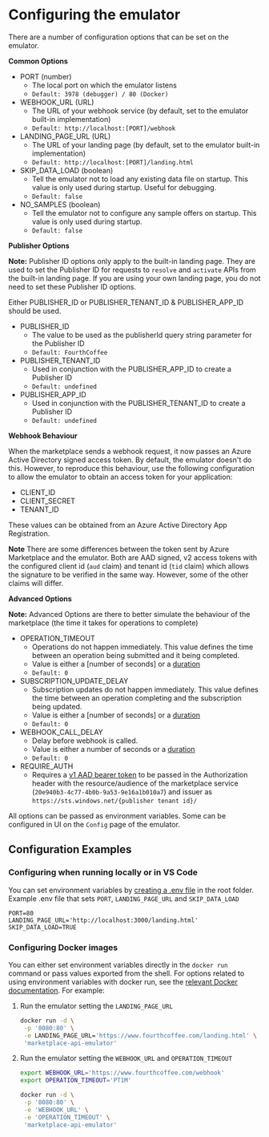 # Configuring the emulator

There are a number of configuration options that can be set on the emulator.

**Common Options**

- PORT (number)
  - The local port on which the emulator listens
  - `Default: 3978 (debugger) / 80 (Docker)`
- WEBHOOK_URL (URL)
  - The URL of your webhook service (by default, set to the emulator built-in implementation)
  - `Default: http://localhost:[PORT]/webhook`
- LANDING_PAGE_URL (URL)
  - The URL of your landing page (by default, set to the emulator built-in implementation)
  - `Default: http://localhost:[PORT]/landing.html`
- SKIP_DATA_LOAD (boolean)
  - Tell the emulator not to load any existing data file on startup. This value is only used during startup. Useful for debugging.
  - `Default: false`
- NO_SAMPLES (boolean)
  - Tell the emulator not to configure any sample offers on startup. This value is only used during startup.
  - `Default: false`

**Publisher Options**

**Note:** Publisher ID options only apply to the built-in landing page. They are used to set the Publisher ID for requests to `resolve` and `activate` APIs from the built-in landing page. If you are using your own landing page, you do not need to set these Publisher ID options.

Either PUBLISHER_ID or PUBLISHER_TENANT_ID & PUBLISHER_APP_ID should be used.

- PUBLISHER_ID
  - The value to be used as the publisherId query string parameter for the Publisher ID
  - `Default: FourthCoffee`
- PUBLISHER_TENANT_ID
  - Used in conjunction with the PUBLISHER_APP_ID to create a Publisher ID
  - `Default: undefined`
- PUBLISHER_APP_ID
  - Used in conjunction with the PUBLISHER_TENANT_ID to create a Publisher ID
  - `Default: undefined`

**Webhook Behaviour**

When the marketplace sends a webhook request, it now passes an Azure Active Directory signed access token. By default, the emulator doesn't do this. However, to reproduce this behaviour, use the following configuration to allow the emulator to obtain an access token for your application:

- CLIENT_ID
- CLIENT_SECRET
- TENANT_ID

These values can be obtained from an Azure Active Directory App Registration.

**Note**
There are some differences between the token sent by Azure Marketplace and the emulator. Both are AAD signed, v2 access tokens with the configured client id (`aud` claim) and tenant id (`tid` claim) which allows the signature to be verified in the same way. However, some of the other claims will differ.

**Advanced Options**

**Note:** Advanced Options are there to better simulate the behaviour of the marketplace (the time it takes for operations to complete)

- OPERATION_TIMEOUT
  - Operations do not happen immediately. This value defines the time between an operation being submitted and it being completed.
  - Value is either a [number of seconds] or a [duration](https://en.wikipedia.org/wiki/ISO_8601#Durations)
  - `Default: 0`
- SUBSCRIPTION_UPDATE_DELAY
  - Subscription updates do not happen immediately. This value defines the time between an operation completing and the subscription being updated.
  - Value is either a [number of seconds] or a [duration](https://en.wikipedia.org/wiki/ISO_8601#Durations)
  - `Default: 0`
- WEBHOOK_CALL_DELAY
  - Delay before webhook is called.
  - Value is either a number of seconds or a [duration](https://en.wikipedia.org/wiki/ISO_8601#Durations)
  - `Default: 0`
- REQUIRE_AUTH
  - Requires a [v1 AAD bearer token](https://learn.microsoft.com/en-us/partner-center/marketplace/partner-center-portal/pc-saas-registration#how-to-get-the-publishers-authorization-token) to be passed in the Authorization header with the resource/audience of the marketplace service (`20e940b3-4c77-4b0b-9a53-9e16a1b010a7`) and issuer as `https://sts.windows.net/{publisher tenant id}/`

All options can be passed as environment variables. Some can be configured in UI on the `Config` page of the emulator.

## Configuration Examples

### Configuring when running locally or in VS Code

You can set environment variables by [creating a .env file](https://nodejs.dev/en/learn/how-to-read-environment-variables-from-nodejs/) in the root folder. Example .env file that sets `PORT`, `LANDING_PAGE_URL` and `SKIP_DATA_LOAD`

```text
PORT=80
LANDING_PAGE_URL='http://localhost:3000/landing.html'
SKIP_DATA_LOAD=TRUE
```

### Configuring Docker images

You can either set environment variables directly in the `docker run` command or pass values exported from the shell. For options related to using environment variables with docker run, see the [relevant Docker documentation](https://docs.docker.com/engine/reference/commandline/run/#-set-environment-variables--e---env---env-file). For example:

1. Run the emulator setting the `LANDING_PAGE_URL`

   ```bash
   docker run -d \
    -p '8080:80' \
    -e LANDING_PAGE_URL='https://www.fourthcoffee.com/landing.html' \
    'marketplace-api-emulator'
   ```

1. Run the emulator setting the `WEBHOOK_URL` and `OPERATION_TIMEOUT`

   ```bash  
   export WEBHOOK_URL='https://www.fourthcoffee.com/webhook'
   export OPERATION_TIMEOUT='PT1M'

   docker run -d \
    -p '8080:80' \
    -e 'WEBHOOK_URL' \
    -e 'OPERATION_TIMEOUT' \
    'marketplace-api-emulator'
   ```
